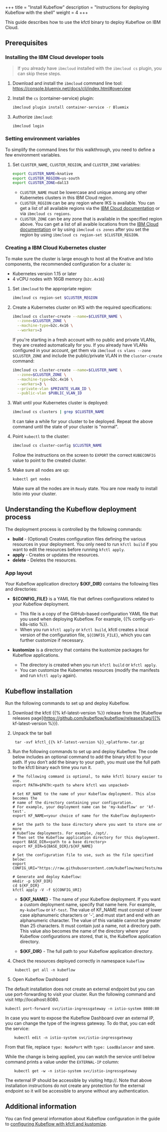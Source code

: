 +++
title = "Install Kubeflow"
description = "Instructions for deploying Kubeflow with the shell"
weight = 4
+++

This guide describes how to use the kfctl binary to
deploy Kubeflow on IBM Cloud.

## Prerequisites

### Installing the IBM Cloud developer tools

> If you already have `ibmcloud` installed with the `ibmcloud cs` plugin, you
> can skip these steps.

1.  Download and install the `ibmcloud` command line tool:
    https://console.bluemix.net/docs/cli/index.html#overview

1.  Install the `cs` (container-service) plugin:
    ```bash
    ibmcloud plugin install container-service -r Bluemix
    ```
1.  Authorize `ibmcloud`:
    ```bash
    ibmcloud login
    ```

### Setting environment variables

To simplify the command lines for this walkthrough, you need to define a few
environment variables.

1.  Set `CLUSTER_NAME`, `CLUSTER_REGION`, and `CLUSTER_ZONE` variables:

    ```bash
    export CLUSTER_NAME=knative
    export CLUSTER_REGION=us-south
    export CLUSTER_ZONE=dal13
    ```

    - `CLUSTER_NAME` must be lowercase and unique among any other Kubernetes
      clusters in this IBM Cloud region.
    - `CLUSTER_REGION` can be any region where IKS is available. You can get a
      list of all available regions via the
      [IBM Cloud documentation](https://console.bluemix.net/docs/containers/cs_regions.html#regions-and-zones)
      or via `ibmcloud cs regions`.
    - `CLUSTER_ZONE` can be any zone that is available in the specified region
      above. You can get a list of all avaible locations from the
      [IBM Cloud documentation](https://console.bluemix.net/docs/containers/cs_regions.html#zones)
      or by using `ibmcloud cs zones` after you set the region by using
      `ibmcloud cs region-set $CLUSTER_REGION`.

### Creating a IBM Cloud Kubernetes cluster

To make sure the cluster is large enough to host all the Knative and Istio
components, the recommended configuration for a cluster is:

- Kubernetes version 1.15 or later
- 4 vCPU nodes with 16GB memory (`b2c.4x16`)

1.  Set `ibmcloud` to the appropriate region:

    ```bash
    ibmcloud cs region-set $CLUSTER_REGION
    ```

1.  Create a Kubernetes cluster on IKS with the required specifications:

    ```bash
    ibmcloud cs cluster-create --name=$CLUSTER_NAME \
      --zone=$CLUSTER_ZONE \
      --machine-type=b2c.4x16 \
      --workers=3
    ```

    If you're starting in a fresh account with no public and private VLANs, they
    are created automatically for you. If you already have VLANs configured in
    your account, get them via `ibmcloud cs vlans --zone $CLUSTER_ZONE` and
    include the public/private VLAN in the `cluster-create` command:

    ```bash
    ibmcloud cs cluster-create --name=$CLUSTER_NAME \
      --zone=$CLUSTER_ZONE \
      --machine-type=b2c.4x16 \
      --workers=3 \
      --private-vlan $PRIVATE_VLAN_ID \
      --public-vlan $PUBLIC_VLAN_ID
    ```

1.  Wait until your Kubernetes cluster is deployed:

    ```bash
    ibmcloud cs clusters | grep $CLUSTER_NAME
    ```

    It can take a while for your cluster to be deployed. Repeat the above
    command until the state of your cluster is "normal".

1.  Point `kubectl` to the cluster:

    ```bash
    ibmcloud cs cluster-config $CLUSTER_NAME
    ```

    Follow the instructions on the screen to `EXPORT` the correct `KUBECONFIG`
    value to point to the created cluster.

1.  Make sure all nodes are up:

    ```
    kubectl get nodes
    ```

    Make sure all the nodes are in `Ready` state. You are now ready to install
    Istio into your cluster.

## Understanding the Kubeflow deployment process

The deployment process is controlled by the following commands:

* **build** - (Optional) Creates configuration files defining the various
  resources in your deployment. You only need to run `kfctl build` if you want
  to edit the resources before running `kfctl apply`.
* **apply** - Creates or updates the resources.
* **delete** - Deletes the resources.

### App layout

Your Kubeflow application directory **${KF_DIR}** contains the following files and 
directories:

* **${CONFIG_FILE}** is a YAML file that defines configurations related to your 
  Kubeflow deployment.

  * This file is a copy of the GitHub-based configuration YAML file that
    you used when deploying Kubeflow. For example, {{% config-uri-k8s-istio %}}.
  * When you run `kfctl apply` or `kfctl build`, kfctl creates
    a local version of the configuration file, `${CONFIG_FILE}`,
    which you can further customize if necessary.

* **kustomize** is a directory that contains the kustomize packages for Kubeflow applications.
    * The directory is created when you run `kfctl build` or `kfctl apply`.
    * You can customize the Kubernetes resources (modify the manifests and run `kfctl apply` again).


## Kubeflow installation
Run the following commands to set up and deploy Kubeflow.

1. Download the kfctl {{% kf-latest-version %}} release from the
  [Kubeflow releases 
  page](https://github.com/kubeflow/kubeflow/releases/tag/{{% kf-latest-version %}}).

1. Unpack the tar ball

        tar -xvf kfctl_{{% kf-latest-version %}}_<platform>.tar.gz

1. Run the following commands to set up and deploy Kubeflow. The code below includes an optional command to add the binary kfctl to your path. If you don’t add the binary to your path, you must use the full path to the kfctl binary each time you run it.

    ```
    # The following command is optional, to make kfctl binary easier to use.
    export PATH=$PATH:<path to where kfctl was unpacked>

    # Set KF_NAME to the name of your Kubeflow deployment. This also becomes the
    # name of the directory containing your configuration.
    # For example, your deployment name can be 'my-kubeflow' or 'kf-test'.
    export KF_NAME=<your choice of name for the Kubeflow deployment>

    # Set the path to the base directory where you want to store one or more 
    # Kubeflow deployments. For example, /opt/.
    # Then set the Kubeflow application directory for this deployment.
    export BASE_DIR=<path to a base directory>
    export KF_DIR=${BASE_DIR}/${KF_NAME}

    # Set the configuration file to use, such as the file specified below:
    export CONFIG_URI="https://raw.githubusercontent.com/kubeflow/manifests/master/kfdef/kfctl_ibm.yaml"

    # Generate and deploy Kubeflow:
    mkdir -p ${KF_DIR}
    cd ${KF_DIR}
    kfctl apply -V -f ${CONFIG_URI}
    ```

    * **${KF_NAME}** - The name of your Kubeflow deployment.
      If you want a custom deployment name, specify that name here.
      For example,  `my-kubeflow` or `kf-test`.
      The value of KF_NAME must consist of lower case alphanumeric characters or
      '-', and must start and end with an alphanumeric character.
      The value of this variable cannot be greater than 25 characters. It must
      contain just a name, not a directory path.
      This value also becomes the name of the directory where your Kubeflow 
      configurations are stored, that is, the Kubeflow application directory. 

    * **${KF_DIR}** - The full path to your Kubeflow application directory.

1. Check the resources deployed correctly in namespace `kubeflow`

        kubectl get all -n kubeflow

1. Open Kubeflow Dashboard

The default installation does not create an external endpoint but you can use port-forwarding to visit your cluster. Run the following command and visit http://localhost:8080.

    kubectl port-forward svc/istio-ingressgateway -n istio-system 8080:80

In case you want to expose the Kubeflow Dashboard over an external IP, you can change the type of the ingress gateway. To do that, you can edit the service:

        kubectl edit -n istio-system svc/istio-ingressgateway

From that file, replace `type: NodePort` with `type: LoadBalancer` and save.

While the change is being applied, you can watch the service until below command prints a value under the `EXTERNAL-IP` column:

        kubectl get -w -n istio-system svc/istio-ingressgateway

The external IP should be accessible by visiting http://<EXTERNAL-IP>. Note that above installation instructions do not create any protection for the external endpoint so it will be accessible to anyone without any authentication. 

## Additional information

You can find general information about Kubeflow configuration in the guide to [configuring Kubeflow with kfctl and kustomize](/docs/other-guides/kustomize/).
